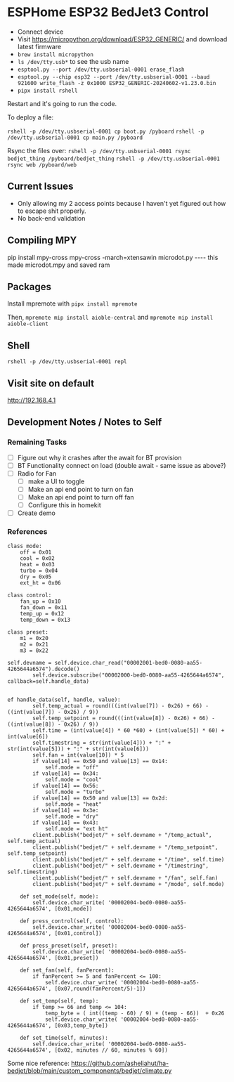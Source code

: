 # ESPHome ESP32 BedJet3 Control

* Connect device
* Visit https://micropython.org/download/ESP32_GENERIC/ and download latest firmware
* `brew install micropython`
* `ls /dev/tty.usb*` to see the usb name
* `esptool.py --port /dev/tty.usbserial-0001 erase_flash`
* `esptool.py --chip esp32 --port /dev/tty.usbserial-0001 --baud 921600 write_flash -z 0x1000 ESP32_GENERIC-20240602-v1.23.0.bin`
* `pipx install rshell`

Restart and it's going to run the code.

To deploy a file:

`rshell -p /dev/tty.usbserial-0001 cp boot.py /pyboard`
`rshell -p /dev/tty.usbserial-0001 cp main.py /pyboard`

Rsync the files over:
`rshell -p /dev/tty.usbserial-0001 rsync bedjet_thing /pyboard/bedjet_thing`
`rshell -p /dev/tty.usbserial-0001 rsync web /pyboard/web`

## Current Issues

* Only allowing my 2 access points because I haven't yet figured out how to escape shit properly.
* No back-end validation

## Compiling MPY

pip install mpy-cross
mpy-cross -march=xtensawin microdot.py ---- this made microdot.mpy and saved ram

## Packages

Install mpremote with `pipx install mpremote`

Then, `mpremote mip install aioble-central` and `mpremote mip install aioble-client`

## Shell

`rshell -p /dev/tty.usbserial-0001 repl`

## Visit site on default

http://192.168.4.1

## Development Notes / Notes to Self

### Remaining Tasks

- [ ] Figure out why it crashes after the await for BT provision
- [ ] BT Functionality connect on load (double await - same issue as above?)
- [ ] Radio for Fan
    - [ ] make a UI to toggle
    - [ ] Make an api end point to turn on fan
    - [ ] Make an api end point to turn off fan
    - [ ] Configure this in homekit
- [ ] Create demo

### References

```
class mode:
	off = 0x01
	cool = 0x02
	heat = 0x03
	turbo = 0x04
	dry = 0x05
	ext_ht = 0x06
	
class control:
	fan_up = 0x10
	fan_down = 0x11
	temp_up = 0x12
	temp_down = 0x13
	
class preset:
	m1 = 0x20
	m2 = 0x21
	m3 = 0x22

self.devname = self.device.char_read("00002001-bed0-0080-aa55-4265644a6574").decode()
		self.device.subscribe("00002000-bed0-0080-aa55-4265644a6574", callback=self.handle_data)


ef handle_data(self, handle, value):
		self.temp_actual = round(((int(value[7]) - 0x26) + 66) - ((int(value[7]) - 0x26) / 9))
		self.temp_setpoint = round(((int(value[8]) - 0x26) + 66) - ((int(value[8]) - 0x26) / 9))
		self.time = (int(value[4]) * 60 *60) + (int(value[5]) * 60) + int(value[6])
		self.timestring = str(int(value[4])) + ":" + str(int(value[5])) + ":" + str(int(value[6]))
		self.fan = int(value[10]) * 5
		if value[14] == 0x50 and value[13] == 0x14:
			self.mode = "off"
		if value[14] == 0x34:
			self.mode = "cool"
		if value[14] == 0x56:
			self.mode = "turbo"
		if value[14] == 0x50 and value[13] == 0x2d:
			self.mode = "heat"
		if value[14] == 0x3e:
			self.mode = "dry"
		if value[14] == 0x43:
			self.mode = "ext ht"
		client.publish("bedjet/" + self.devname + "/temp_actual", self.temp_actual)
		client.publish("bedjet/" + self.devname + "/temp_setpoint", self.temp_setpoint)
		client.publish("bedjet/" + self.devname + "/time", self.time)
		client.publish("bedjet/" + self.devname + "/timestring", self.timestring)
		client.publish("bedjet/" + self.devname + "/fan", self.fan)
		client.publish("bedjet/" + self.devname + "/mode", self.mode)
	
	def set_mode(self, mode):
		self.device.char_write( '00002004-bed0-0080-aa55-4265644a6574', [0x01,mode])
		
	def press_control(self, control):
		self.device.char_write( '00002004-bed0-0080-aa55-4265644a6574', [0x01,control])
		
	def press_preset(self, preset):
		self.device.char_write( '00002004-bed0-0080-aa55-4265644a6574', [0x01,preset])

	def set_fan(self, fanPercent):
		if fanPercent >= 5 and fanPercent <= 100:
			self.device.char_write( '00002004-bed0-0080-aa55-4265644a6574', [0x07,round(fanPercent/5)-1])
		
	def set_temp(self, temp):
		if temp >= 66 and temp <= 104:
			temp_byte = ( int((temp - 60) / 9) + (temp - 66))  + 0x26
			self.device.char_write( '00002004-bed0-0080-aa55-4265644a6574', [0x03,temp_byte])
		
	def set_time(self, minutes):
		self.device.char_write( '00002004-bed0-0080-aa55-4265644a6574', [0x02, minutes // 60, minutes % 60])
```

Some nice reference: https://github.com/asheliahut/ha-bedjet/blob/main/custom_components/bedjet/climate.py

